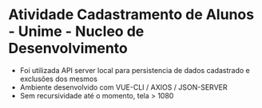 # Atividade Cadastramento de Alunos - Unime - Nucleo de Desenvolvimento



* Foi utilizada API server local para persistencia de dados cadastrado e exclusões dos mesmos
* Ambiente desenvolvido com VUE-CLI / AXIOS / JSON-SERVER
* Sem recursividade até o momento, tela > 1080
